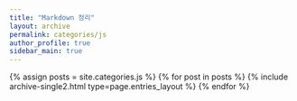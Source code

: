 ```yaml
---
title: "Markdown 정리"
layout: archive
permalink: categories/js
author_profile: true
sidebar_main: true
---
```



{% assign posts = site.categories.js %}
{% for post in posts %} {% include archive-single2.html type=page.entries_layout %} {% endfor %}
